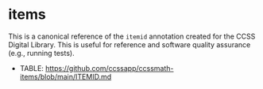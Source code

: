 # items

This is a canonical reference of the `itemid` annotation created for the CCSS Digital Library. This is useful for reference and software quality assurance (e.g., running tests).

  + TABLE: https://github.com/ccssapp/ccssmath-items/blob/main/ITEMID.md

